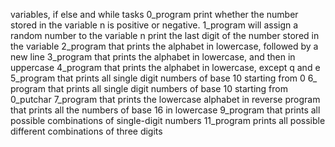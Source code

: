 variables, if else and while tasks
0_program print whether the number stored in the variable n is positive or negative.
1_program will assign a random number to the variable n print the last digit of the number stored in the variable 
2_program that prints the alphabet in lowercase, followed by a new line
3_program that prints the alphabet in lowercase, and then in uppercase
4_program that prints the alphabet in lowercase, except q and e
5_program that prints all single digit numbers of base 10 starting from 0
6_ program that prints all single digit numbers of base 10 starting from 0_putchar
7_program that prints the lowercase alphabet in reverse
program that prints all the numbers of base 16 in lowercase
9_program that prints all possible combinations of single-digit numbers
11_program prints all possible different combinations of three digits
